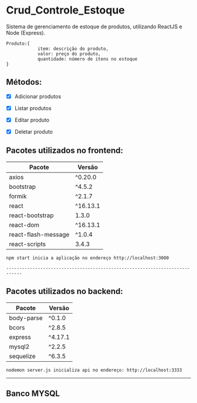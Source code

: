 # Crud_Controle_Estoque
Sistema de gerenciamento de estoque de produtos, utilizando ReactJS e Node (Express). </br>

<pre><code>Produto:{ 
            item: descrição do produto, 
            valor: preço do produto, 
            quantidade: número de itens no estoque 
}</pre></code>

                
 ## Métodos:
- [x] Adicionar produtos
- [x] Listar produtos
- [x] Editar produto
- [x] Deletar produto
               

## Pacotes utilizados no frontend:
<table>
    <thead>
        <th> Pacote </th>
        <th> Versão </th>
    </thead>
    <tbody>
        <tr>
            <td> axios </td>   <td> ^0.20.0</td> 
        </tr>
        <tr>
            <td> bootstrap</td>  <td> ^4.5.2 </td>
        </tr>
        <tr>
            <td> formik</td>  <td>  ^2.1.7 </td>
        </tr>
        <tr>
            <td> react</td>  <td>  ^16.13.1 </td>
        </tr>
        <tr>
            <td> react-bootstrap</td>  <td>  1.3.0 </td>
        </tr>
        <tr>
            <td> react-dom</td>  <td>  ^16.13.1 </td>
        </tr>
        <tr>
            <td> react-flash-message</td>  <td>  ^1.0.4 </td>
        </tr>
        <tr>
            <td> react-scripts</td> <td>  3.4.3 </td>
        </tr>
    </tbody>
</table>

    
    
    
    npm start inicia a aplicação no endereço http://localhost:3000
    
    ----------------------------------------------------------------------------


## Pacotes utilizados no backend:
<table>
     <thead>
        <th> Pacote </th>
        <th> Versão </th>
    </thead>
    <tbody>
        <tr>
            <td> body-parse </td>   <td> ^0.1.0</td> 
        </tr>
        <tr>
            <td> bcors</td>  <td> ^2.8.5 </td>
        </tr>
        <tr>
            <td> express</td>  <td>  ^4.17.1 </td>
        </tr>
        <tr>
            <td> mysql2 </td>  <td>  ^2.2.5 </td>
        </tr>
        <tr>
            <td> sequelize</td>  <td>  ^6.3.5 </td>
        </tr>                   
    </tbody>
</table>

    
    nodemon server.js inicializa api no endereço: http://localhost:3333

----------------------------------------------------------------------------------
## Banco MYSQL

